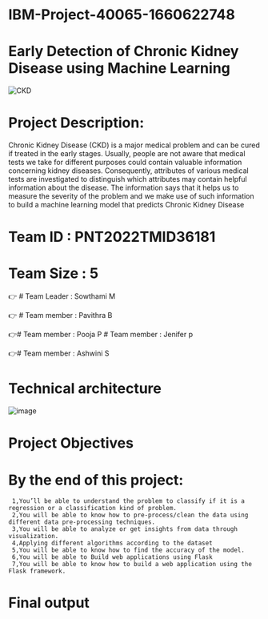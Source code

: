 # IBM-Project-40065-1660622748
# Early Detection of Chronic Kidney Disease using Machine Learning
![CKD](https://user-images.githubusercontent.com/113594896/202366317-4da06cb2-94bd-41d4-982b-7c8a408db9e2.jpg)
# Project Description:
 Chronic Kidney Disease (CKD) is a major medical problem and can be cured if treated in the early stages. Usually, people are not aware that medical tests we take for different purposes could contain valuable information concerning kidney diseases. Consequently, attributes of various medical tests are investigated to distinguish which attributes may contain helpful information about the disease. The information says that it helps us to measure the severity of the problem and we make use of such information to build a machine learning model that predicts Chronic Kidney Disease 
  
 # Team ID : PNT2022TMID36181
 # Team Size : 5
 
 👉 # Team Leader : Sowthami M
 
 👉 # Team member : Pavithra B
 
 👉# Team member : Pooja P # Team member : Jenifer p
 
 👉# Team member : Ashwini S
 
 # Technical architecture
 ![image](https://user-images.githubusercontent.com/113594896/202364580-61b96baa-1fe1-4c83-993e-4a12c1254e8a.png)
# Project Objectives
# By the end of this project:
     1,You’ll be able to understand the problem to classify if it is a regression or a classification kind of problem.
     2,You will be able to know how to pre-process/clean the data using different data pre-processing techniques.
     3,You will be able to analyze or get insights from data through visualization.
     4,Applying different algorithms according to the dataset 
     5,You will be able to know how to find the accuracy of the model.
     6,You will be able to Build web applications using Flask
     7,You will be able to know how to build a web application using the Flask framework.
 # Final output     
     

